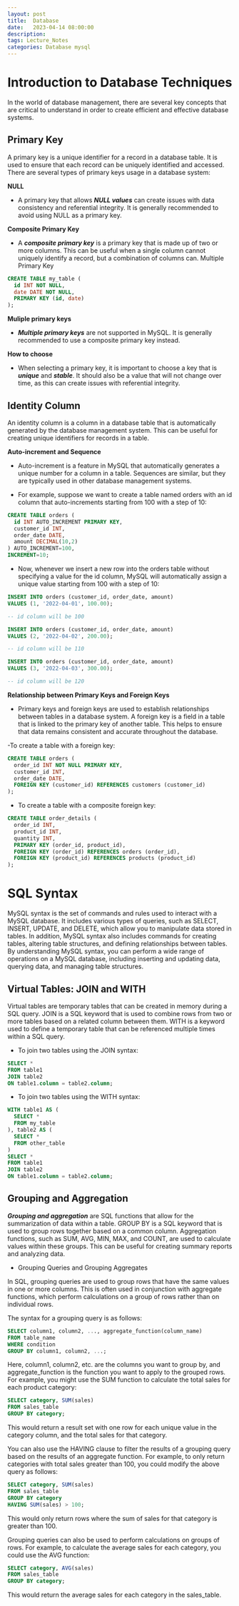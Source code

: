 ```yaml
---
layout: post
title:  Database
date:   2023-04-14 08:00:00
description: 
tags: Lecture_Notes 
categories: Database mysql
---
```


# Introduction to Database Techniques

In the world of database management, there are several key concepts that are critical to understand in order to create efficient and effective database systems.

## Primary Key

A primary key is a unique identifier for a record in a database table. It is used to ensure that each record can be uniquely identified and accessed. There are several types of primary keys usage in a database system:

**NULL**

- A primary key that allows ***NULL values*** can create issues with data consistency and referential integrity. It is generally recommended to avoid using NULL as a primary key.

**Composite Primary Key**

- A ***composite primary key*** is a primary key that is made up of two or more columns. This can be useful when a single column cannot uniquely identify a record, but a combination of columns can.
Multiple Primary Key

```sql
CREATE TABLE my_table (
  id INT NOT NULL,
  date DATE NOT NULL,
  PRIMARY KEY (id, date)
);
```

**Muliple primary keys**

- ***Multiple primary keys*** are not supported in MySQL. It is generally recommended to use a composite primary key instead.

**How to choose**

- When selecting a primary key, it is important to choose a key that is ***unique*** and ***stable***. It should also be a value that will not change over time, as this can create issues with referential integrity.

## Identity Column

An identity column is a column in a database table that is automatically generated by the database management system. This can be useful for creating unique identifiers for records in a table.

**Auto-increment and Sequence**

- Auto-increment is a feature in MySQL that automatically generates a unique number for a column in a table. Sequences are similar, but they are typically used in other database management systems.

- For example, suppose we want to create a table named orders with an id column that auto-increments starting from 100 with a step of 10:

```sql
CREATE TABLE orders (
  id INT AUTO_INCREMENT PRIMARY KEY,
  customer_id INT,
  order_date DATE,
  amount DECIMAL(10,2)
) AUTO_INCREMENT=100, 
INCREMENT=10;
```

- Now, whenever we insert a new row into the orders table without specifying a value for the id column, MySQL will automatically assign a unique value starting from 100 with a step of 10:

```sql
INSERT INTO orders (customer_id, order_date, amount)
VALUES (1, '2022-04-01', 100.00);

-- id column will be 100

INSERT INTO orders (customer_id, order_date, amount)
VALUES (2, '2022-04-02', 200.00);

-- id column will be 110

INSERT INTO orders (customer_id, order_date, amount)
VALUES (3, '2022-04-03', 300.00);

-- id column will be 120
```

**Relationship between Primary Keys and Foreign Keys**

- Primary keys and foreign keys are used to establish relationships between tables in a database system. A foreign key is a field in a table that is linked to the primary key of another table. This helps to ensure that data remains consistent and accurate throughout the database.

-To create a table with a foreign key:

```sql
CREATE TABLE orders (
  order_id INT NOT NULL PRIMARY KEY,
  customer_id INT,
  order_date DATE,
  FOREIGN KEY (customer_id) REFERENCES customers (customer_id)
);
```

- To create a table with a composite foreign key:

```sql
CREATE TABLE order_details (
  order_id INT,
  product_id INT,
  quantity INT,
  PRIMARY KEY (order_id, product_id),
  FOREIGN KEY (order_id) REFERENCES orders (order_id),
  FOREIGN KEY (product_id) REFERENCES products (product_id)
);
```

# SQL Syntax

MySQL syntax is the set of commands and rules used to interact with a MySQL database. It includes various types of queries, such as SELECT, INSERT, UPDATE, and DELETE, which allow you to manipulate data stored in tables. In addition, MySQL syntax also includes commands for creating tables, altering table structures, and defining relationships between tables. By understanding MySQL syntax, you can perform a wide range of operations on a MySQL database, including inserting and updating data, querying data, and managing table structures.

## Virtual Tables: JOIN and WITH

Virtual tables are temporary tables that can be created in memory during a SQL query. JOIN is a SQL keyword that is used to combine rows from two or more tables based on a related column between them. WITH is a keyword used to define a temporary table that can be referenced multiple times within a SQL query.

- To join two tables using the JOIN syntax:

```sql
SELECT *
FROM table1
JOIN table2
ON table1.column = table2.column;
```

- To join two tables using the WITH syntax:

```sql
WITH table1 AS (
  SELECT *
  FROM my_table
), table2 AS (
  SELECT *
  FROM other_table
)
SELECT *
FROM table1
JOIN table2
ON table1.column = table2.column;
```

## Grouping and Aggregation

***Grouping and aggregation*** are SQL functions that allow for the summarization of data within a table. GROUP BY is a SQL keyword that is used to group rows together based on a common column. Aggregation functions, such as SUM, AVG, MIN, MAX, and COUNT, are used to calculate values within these groups. This can be useful for creating summary reports and analyzing data.

- Grouping Queries and Grouping Aggregates

In SQL, grouping queries are used to group rows that have the same values in one or more columns. This is often used in conjunction with aggregate functions, which perform calculations on a group of rows rather than on individual rows.

The syntax for a grouping query is as follows:

```sql
SELECT column1, column2, ..., aggregate_function(column_name)
FROM table_name
WHERE condition
GROUP BY column1, column2, ...;
```

Here, column1, column2, etc. are the columns you want to group by, and aggregate_function is the function you want to apply to the grouped rows. For example, you might use the SUM function to calculate the total sales for each product category:

```sql
SELECT category, SUM(sales)
FROM sales_table
GROUP BY category;
```

This would return a result set with one row for each unique value in the category column, and the total sales for that category.

You can also use the HAVING clause to filter the results of a grouping query based on the results of an aggregate function. For example, to only return categories with total sales greater than 100, you could modify the above query as follows:

```sql
SELECT category, SUM(sales)
FROM sales_table
GROUP BY category
HAVING SUM(sales) > 100;
```

This would only return rows where the sum of sales for that category is greater than 100.

Grouping queries can also be used to perform calculations on groups of rows. For example, to calculate the average sales for each category, you could use the AVG function:

```sql
SELECT category, AVG(sales)
FROM sales_table
GROUP BY category;
```

This would return the average sales for each category in the sales_table.